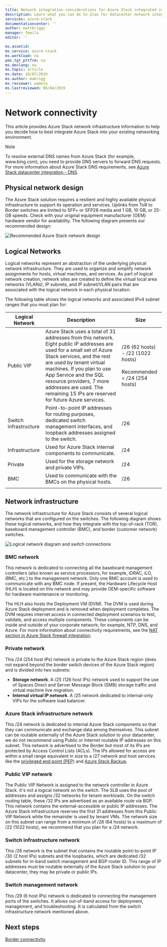 ```yaml
---
title: Network integration considerations for Azure Stack integrated systems | Microsoft Docs
description: Learn what you can do to plan for datacenter network integration with multi-node Azure Stack.
services: azure-stack
documentationcenter: ''
author: mattbriggs
manager: femila
editor: ''

ms.assetid: 
ms.service: azure-stack
ms.workload: na
pms.tgt_pltfrm: na
ms.devlang: na
ms.topic: article
ms.date: 10/07/2019
ms.author: mabrigg
ms.reviewer: wamota
ms.lastreviewed: 06/04/2019
---
```


# Network connectivity
This article provides Azure Stack network infrastructure information to help you decide how to best integrate Azure Stack into your existing networking environment. 

> [!NOTE]
> To resolve external DNS names from Azure Stack (for example, www\.bing.com), you need to provide DNS servers to forward DNS requests. For more information about Azure Stack DNS requirements, see [Azure Stack datacenter integration - DNS](azure-stack-integrate-dns.md).

## Physical network design
The Azure Stack solution requires a resilient and highly available physical infrastructure to support its operation and services. Uplinks from ToR to Border switches are limited to SFP+ or SFP28 media and 1 GB, 10 GB, or 25-GB speeds. Check with your original equipment manufacturer (OEM) hardware vendor for availability. The following diagram presents our recommended design:

![Recommended Azure Stack network design](media/azure-stack-network/recommended-design.png)


## Logical Networks
Logical networks represent an abstraction of the underlying physical network infrastructure. They are used to organize and simplify network assignments for hosts, virtual machines, and services. As part of logical network creation, network sites are created to define the virtual local area networks (VLANs), IP subnets, and IP subnet/VLAN pairs that are associated with the logical network in each physical location.

The following table shows the logical networks and associated IPv4 subnet ranges that you must plan for:

| Logical Network | Description | Size | 
| -------- | ------------- | ------------ | 
| Public VIP | Azure Stack uses a total of 31 addresses from this network. Eight public IP addresses are used for a small set of Azure Stack services, and the rest are used by tenant virtual machines. If you plan to use App Service and the SQL resource providers, 7 more addresses are used. The remaining 15 IPs are reserved for future Azure services. | /26 (62 hosts) - /22 (1022 hosts)<br><br>Recommended = /24 (254 hosts) | 
| Switch infrastructure | Point-to-point IP addresses for routing purposes, dedicated switch management interfaces, and loopback addresses assigned to the switch. | /26 | 
| Infrastructure | Used for Azure Stack internal components to communicate. | /24 |
| Private | Used for the storage network and private VIPs. | /24 | 
| BMC | Used to communicate with the BMCs on the physical hosts. | /26 | 
| | | |

## Network infrastructure
The network infrastructure for Azure Stack consists of several logical networks that are configured on the switches. The following diagram shows these logical networks, and how they integrate with the top-of-rack (TOR), baseboard management controller (BMC), and border (customer network) switches.

![Logical network diagram and switch connections](media/azure-stack-network/NetworkDiagram.png)

### BMC network
This network is dedicated to connecting all the baseboard management controllers (also known as service processors, for example, iDRAC, iLO, iBMC, etc.) to the management network. Only one BMC account is used to communicate with any BMC node. If present, the Hardware Lifecycle Host (HLH) is located on this network and may provide OEM-specific software for hardware maintenance or monitoring. 

The HLH also hosts the Deployment VM (DVM). The DVM is used during Azure Stack deployment and is removed when deployment completes. The DVM requires internet access in connected deployment scenarios to test, validate, and access multiple components. These components can be inside and outside of your corporate network; for example, NTP, DNS, and Azure. For more information about connectivity requirements, see the [NAT section in Azure Stack firewall integration](azure-stack-firewall.md#network-address-translation). 

### Private network
This /24 (254 host IPs) network is private to the Azure Stack region (does not expand beyond the border switch devices of the Azure Stack region) and is divided into two subnets:

- **Storage network**. A /25 (126 host IPs) network used to support the use of Spaces Direct and Server Message Block (SMB) storage traffic and virtual machine live migration. 
- **Internal virtual IP network**. A /25 network dedicated to internal-only VIPs for the software load balancer.

### Azure Stack infrastructure network
This /24 network is dedicated to internal Azure Stack components so that they can communicate and exchange data among themselves. This subnet can be routable externally of the Azure Stack solution to your datacenter, we do not recommend using Public or Internet routable IP addresses on this subnet. This network is advertised to the Border but most of its IPs are protected by Access Control Lists (ACLs). The IPs allowed for access are within a small range equivalent in size to a /27 network and host services like the [privileged end point (PEP)](azure-stack-privileged-endpoint.md) and [Azure Stack Backup](azure-stack-backup-reference.md).

### Public VIP network
The Public VIP Network is assigned to the network controller in Azure Stack. It's not a logical network on the switch. The SLB uses the pool of addresses and assigns /32 networks for tenant workloads. On the switch routing table, these /32 IPs are advertised as an available route via BGP. This network contains the external-accessible or public IP addresses. The Azure Stack infrastructure reserves the first 31 addresses from this Public VIP Network while the remainder is used by tenant VMs. The network size on this subnet can range from a minimum of /26 (64 hosts) to a maximum of /22 (1022 hosts), we recommend that you plan for a /24 network.

### Switch infrastructure network
This /26 network is the subnet that contains the routable point-to-point IP /30 (2 host IPs) subnets and the loopbacks, which are dedicated /32 subnets for in-band switch management and BGP router ID. This range of IP addresses must be routable externally of the Azure Stack solution to your datacenter, they may be private or public IPs.

### Switch management network
This /29 (6 host IPs) network is dedicated to connecting the management ports of the switches. It allows out-of-band access for deployment, management, and troubleshooting. It is calculated from the switch infrastructure network mentioned above.




## Next steps
[Border connectivity](azure-stack-border-connectivity.md)
